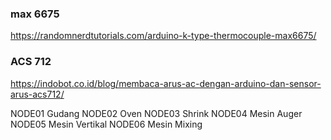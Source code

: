 ### max 6675
https://randomnerdtutorials.com/arduino-k-type-thermocouple-max6675/

### ACS 712
https://indobot.co.id/blog/membaca-arus-ac-dengan-arduino-dan-sensor-arus-acs712/

NODE01	Gudang
NODE02	Oven
NODE03	Shrink
NODE04	Mesin Auger
NODE05	Mesin Vertikal
NODE06	Mesin Mixing